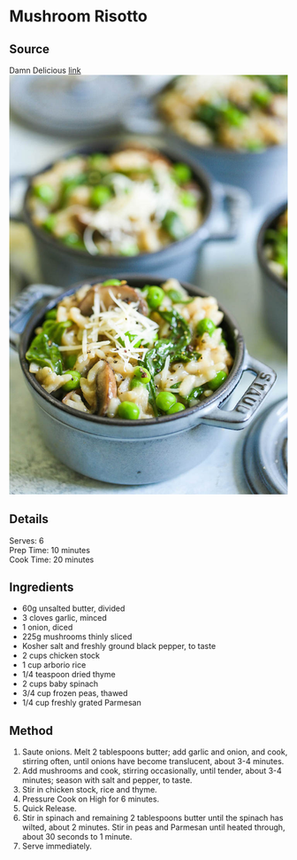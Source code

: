 # Mushroom Risotto

## Source
Damn Delicious [link](https://damndelicious.net/2018/03/21/instant-pot-mushroom-risotto/)\
![alt-text](./pictures/mushroom-risotto.jpeg)

## Details
Serves: 6\
Prep Time: 10 minutes\
Cook Time: 20 minutes

## Ingredients
- 60g unsalted butter, divided
- 3 cloves garlic, minced
- 1 onion, diced
- 225g mushrooms thinly sliced
- Kosher salt and freshly ground black pepper, to taste
- 2 cups chicken stock
- 1 cup arborio rice
- 1/4 teaspoon dried thyme
- 2 cups baby spinach
- 3/4 cup frozen peas, thawed
- 1/4 cup freshly grated Parmesan

## Method
1. Saute onions. Melt 2 tablespoons butter; add garlic and onion, and cook, stirring often, until onions have become translucent, about 3-4 minutes.
2. Add mushrooms and cook, stirring occasionally, until tender, about 3-4 minutes; season with salt and pepper, to taste.
3. Stir in chicken stock, rice and thyme.
4. Pressure Cook on High for 6 minutes.
5. Quick Release.
6. Stir in spinach and remaining 2 tablespoons butter until the spinach has wilted, about 2 minutes. Stir in peas and Parmesan until heated through, about 30 seconds to 1 minute.
7. Serve immediately.